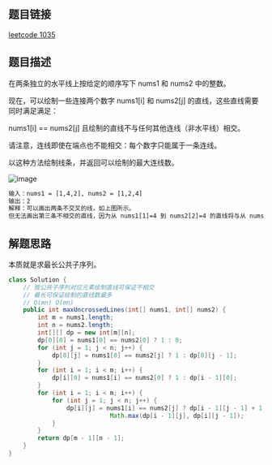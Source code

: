 ## 题目链接

[leetcode 1035](https://leetcode.cn/problems/uncrossed-lines/)  

## 题目描述

在两条独立的水平线上按给定的顺序写下 nums1 和 nums2 中的整数。

现在，可以绘制一些连接两个数字 nums1[i] 和 nums2[j] 的直线，这些直线需要同时满足满足：

nums1[i] == nums2[j]
且绘制的直线不与任何其他连线（非水平线）相交。  

请注意，连线即使在端点也不能相交：每个数字只能属于一条连线。

以这种方法绘制线条，并返回可以绘制的最大连线数。

![image](https://user-images.githubusercontent.com/58321592/205183719-68f6ad8d-ce4a-4de1-8d9f-9362ce35d489.png)

```html
输入：nums1 = [1,4,2], nums2 = [1,2,4]
输出：2
解释：可以画出两条不交叉的线，如上图所示。 
但无法画出第三条不相交的直线，因为从 nums1[1]=4 到 nums2[2]=4 的直线将与从 nums1[2]=2 到 nums2[1]=2 的直线相交。
```

## 解题思路  

本质就是求最长公共子序列。
  
```java
class Solution {
    // 按公共子序列对应元素绘制直线可保证不相交
    // 最长可保证绘制的直线数最多
    // O(mn) O(mn)
    public int maxUncrossedLines(int[] nums1, int[] nums2) {
        int m = nums1.length;
        int n = nums2.length;
        int[][] dp = new int[m][n];
        dp[0][0] = nums1[0] == nums2[0] ? 1 : 0;
        for (int j = 1; j < n; j++) {
            dp[0][j] = nums1[0] == nums2[j] ? 1 : dp[0][j - 1];
        }
        for (int i = 1; i < m; i++) {
            dp[i][0] = nums1[i] == nums2[0] ? 1 : dp[i - 1][0];
        }
        for (int i = 1; i < m; i++) {
            for (int j = 1; j < n; j++) {
                dp[i][j] = nums1[i] == nums2[j] ? dp[i - 1][j - 1] + 1 :
                            Math.max(dp[i - 1][j], dp[i][j - 1]);
            }
        }
        return dp[m - 1][n - 1];
    }
}
```
